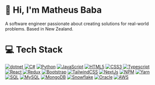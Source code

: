 
# :wave: Hi, I'm Matheus Baba
A software engineer passionate about creating solutions for real-world problems. Based in New Zealand.
 

# :computer: Tech Stack
[![dotnet](https://img.shields.io/badge/dotnet-5C2D91?style=for-the-badge&logo=dotnet&logoColor=white)](https://docs.microsoft.com/en-us/dotnet/) [![C#](https://img.shields.io/badge/C%23-178600?style=for-the-badge&logo=csharp&logoColor=white)](https://docs.microsoft.com/en-us/dotnet/csharp/) [![Python](https://img.shields.io/badge/Python-3776AB?style=for-the-badge&logo=python&logoColor=white)](https://www.python.org/) [![JavaScript](https://img.shields.io/badge/JavaScript-F7DF1E?style=for-the-badge&logo=javascript&logoColor=white)](https://www.javascript.com/) [![HTML5](https://img.shields.io/badge/HTML5-E34F26?style=for-the-badge&logo=HTML5&logoColor=white)](https://html.spec.whatwg.org/multipage/) [![CSS3](https://img.shields.io/badge/CSS3-1572B6?style=for-the-badge&logo=CSS3&logoColor=white)](https://www.w3.org/Style/CSS/) [![Typescript](https://img.shields.io/badge/Typescript-007ACC?style=for-the-badge&logo=typescript&logoColor=white)](https://www.typescriptlang.org/) [![React](https://img.shields.io/badge/React-61DAFB?style=for-the-badge&logo=react&logoColor=white)](https://reactjs.org/) [![Redux](https://img.shields.io/badge/Redux-764ABC?style=for-the-badge&logo=redux&logoColor=white)](https://redux.js.org/) [![Bootstrap](https://img.shields.io/badge/Bootstrap-563D7C?style=for-the-badge&logo=bootstrap&logoColor=white)](https://getbootstrap.com/) [![TailwindCSS](https://img.shields.io/badge/TailwindCSS-06B6D4?style=for-the-badge&logo=tailwindcss&logoColor=white)](https://tailwindcss.com/) [![NextJs](https://img.shields.io/badge/NextJs-000000?style=for-the-badge&logo=next.js&logoColor=white)](https://nextjs.org/) [![NPM](https://img.shields.io/badge/NPM-CB3837?style=for-the-badge&logo=npm&logoColor=white)](https://www.npmjs.com/) [![Yarn](https://img.shields.io/badge/Yarn-2C8EBB?style=for-the-badge&logo=yarn&logoColor=white)](https://yarnpkg.com/) [![SQL](https://img.shields.io/badge/SQL-4479A1?style=for-the-badge&logo=sql&logoColor=white)](https://www.w3schools.com/sql/) [![MySQL](https://img.shields.io/badge/MySQL-4479A1?style=for-the-badge&logo=mysql&logoColor=white)](https://www.mysql.com/) [![MongoDB](https://img.shields.io/badge/MongoDB-47A248?style=for-the-badge&logo=mongodb&logoColor=white)](https://www.mongodb.com/) [![Snowflake](https://img.shields.io/badge/Snowflake-3776AB?style=for-the-badge&logo=snowflake&logoColor=white)](https://www.snowflake.com/) [![Oracle](https://img.shields.io/badge/Oracle-F80000?style=for-the-badge&logo=oracle&logoColor=white)](https://www.oracle.com/database/) [![AWS](https://img.shields.io/badge/AWS-grey?style=for-the-badge&logo=amazon-aws&logoColor=white)](https://aws.amazon.com/) 